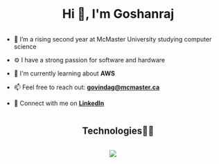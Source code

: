<!--h1 without bottom border-->
<div id="user-content-toc">
  <ul align="center">
    <summary><h1 style="display: inline-block">Hi 👋, I'm Goshanraj</h1></summary>
  </ul>
</div>

<!--Intro start-->
- 🔭 I’m a rising second year at McMaster University studying computer science

- ⚙  I have a strong passion for software and hardware

- 🧠 I'm currently learning about **AWS**

- 📫 Feel free to reach out: **govindag@mcmaster.ca**

- 🤝 Connect with me on **[LinkedIn](https://www.linkedin.com/in/goshanrajgovindaraj/)**
<!--Intro end-->

<!--h1 without bottom border-->
<div id="user-content-toc">
  <ul align="center">
    <summary><h2 style="display: inline-block">Technologies👨‍💻</h2></summary>
  </ul>
</div>
<!--tech stack icons-->
<p align="center">
  <a href="https://skillicons.dev">
    <img src="https://skillicons.dev/icons?i=git,github,cpp,c,bash,linux,html,css,js,ts,nextjs,nodejs,react,tailwind,mysql,postgres,firebase,py,fastapi,flask,java,spring,vscode,aws&perline=14" />
  </a>
</p>
